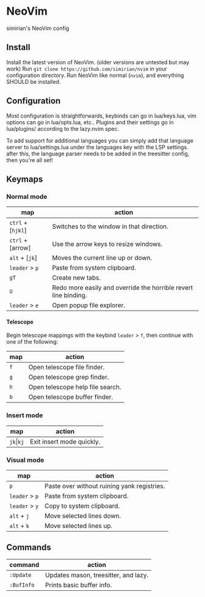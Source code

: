 # NeoVim

simirian's NeoVim config

## Install

Install the latest version of NeoVim. (older versions are untested but may work)
Run `git clone https://github.com/simirian/nvim` in your configuration directory.
Run NeoVim like normal (`nvim`), and everything SHOULD be installed.

## Configuration

Most configuration is straightforwards, keybinds can go in lua/keys.lua, vim options can go in lua/opts.lua, etc..
Plugins and their settings go in lua/plugins/ according to the lazy.nvim spec.

To add support for additional languages you can simply add that language server to lua/settings.lua under the languages key with the LSP settings.
after this, the language parser needs to be added in the treesitter config, then you're all set!

## Keymaps

### Normal mode

| map | action |
| --- | --- |
| `ctrl` + [`hjkl`] | Switches to the window in that direction. |
| `ctrl` + [arrow] | Use the arrow keys to resize windows. |
| `alt` + [`jk`] | Moves the current line up or down. |
| `leader` > `p` | Paste from system clipboard. |
| `gT` | Create new tabs. |
| `U` | Redo more easily and override the horrible revert line binding. |
| `leader` > `e` | Open popup file explorer. |

#### Telescope

Begin telescope mappings with the keybind `leader` > `f`, then continue with one of the following:

| map | action |
| --- | --- |
| `f` | Open telescope file finder. |
| `g` | Open telescope grep finder. |
| `h` | Open telescope help file search. |
| `b` | Open telescope buffer finder. |

### Insert mode

| map | action |
| --- | --- |
| `jk`\|`kj` | Exit insert mode quickly. |

### Visual mode

| map | action |
| --- | --- |
| `p` | Paste over without ruining yank registries. |
| `leader` > `p` | Paste from system clipboard. |
| `leader` > `y` | Copy to system clipboard. |
| `alt` + `j` | Move selected lines down. |
| `alt` + `k` | Move selected lines up. |

## Commands

| command | action |
| --- | --- |
| `:Update` | Updates mason, treesitter, and lazy. |
| `:BufInfo` | Prints basic buffer info. |

